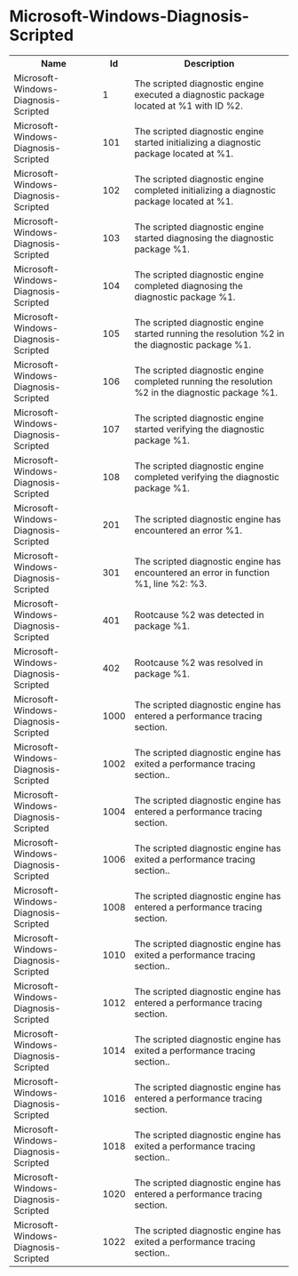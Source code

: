 # Microsoft-Windows-Diagnosis-Scripted

<table>
<colgroup><col/><col/><col/></colgroup>
<tr><th>Name</th><th>Id</th><th>Description</th></tr>
<tr><td>Microsoft-Windows-Diagnosis-Scripted</td><td>1</td><td>The scripted diagnostic engine executed a diagnostic package located at %1 with ID %2.</td></tr>
<tr><td>Microsoft-Windows-Diagnosis-Scripted</td><td>101</td><td>The scripted diagnostic engine started initializing a diagnostic package located at %1.</td></tr>
<tr><td>Microsoft-Windows-Diagnosis-Scripted</td><td>102</td><td>The scripted diagnostic engine completed initializing a diagnostic package located at %1.</td></tr>
<tr><td>Microsoft-Windows-Diagnosis-Scripted</td><td>103</td><td>The scripted diagnostic engine started diagnosing the diagnostic package %1.</td></tr>
<tr><td>Microsoft-Windows-Diagnosis-Scripted</td><td>104</td><td>The scripted diagnostic engine completed diagnosing the diagnostic package %1.</td></tr>
<tr><td>Microsoft-Windows-Diagnosis-Scripted</td><td>105</td><td>The scripted diagnostic engine started running the resolution %2 in the diagnostic package %1.</td></tr>
<tr><td>Microsoft-Windows-Diagnosis-Scripted</td><td>106</td><td>The scripted diagnostic engine completed running the resolution %2 in the diagnostic package %1.</td></tr>
<tr><td>Microsoft-Windows-Diagnosis-Scripted</td><td>107</td><td>The scripted diagnostic engine started verifying the diagnostic package %1.</td></tr>
<tr><td>Microsoft-Windows-Diagnosis-Scripted</td><td>108</td><td>The scripted diagnostic engine completed verifying the diagnostic package %1.</td></tr>
<tr><td>Microsoft-Windows-Diagnosis-Scripted</td><td>201</td><td>The scripted diagnostic engine has encountered an error %1.</td></tr>
<tr><td>Microsoft-Windows-Diagnosis-Scripted</td><td>301</td><td>The scripted diagnostic engine has encountered an error in function %1, line %2: %3.</td></tr>
<tr><td>Microsoft-Windows-Diagnosis-Scripted</td><td>401</td><td>Rootcause %2 was detected in package %1.</td></tr>
<tr><td>Microsoft-Windows-Diagnosis-Scripted</td><td>402</td><td>Rootcause %2 was resolved in package %1.</td></tr>
<tr><td>Microsoft-Windows-Diagnosis-Scripted</td><td>1000</td><td>The scripted diagnostic engine has entered a performance tracing section.</td></tr>
<tr><td>Microsoft-Windows-Diagnosis-Scripted</td><td>1002</td><td>The scripted diagnostic engine has exited a performance tracing section..</td></tr>
<tr><td>Microsoft-Windows-Diagnosis-Scripted</td><td>1004</td><td>The scripted diagnostic engine has entered a performance tracing section.</td></tr>
<tr><td>Microsoft-Windows-Diagnosis-Scripted</td><td>1006</td><td>The scripted diagnostic engine has exited a performance tracing section..</td></tr>
<tr><td>Microsoft-Windows-Diagnosis-Scripted</td><td>1008</td><td>The scripted diagnostic engine has entered a performance tracing section.</td></tr>
<tr><td>Microsoft-Windows-Diagnosis-Scripted</td><td>1010</td><td>The scripted diagnostic engine has exited a performance tracing section..</td></tr>
<tr><td>Microsoft-Windows-Diagnosis-Scripted</td><td>1012</td><td>The scripted diagnostic engine has entered a performance tracing section.</td></tr>
<tr><td>Microsoft-Windows-Diagnosis-Scripted</td><td>1014</td><td>The scripted diagnostic engine has exited a performance tracing section..</td></tr>
<tr><td>Microsoft-Windows-Diagnosis-Scripted</td><td>1016</td><td>The scripted diagnostic engine has entered a performance tracing section.</td></tr>
<tr><td>Microsoft-Windows-Diagnosis-Scripted</td><td>1018</td><td>The scripted diagnostic engine has exited a performance tracing section..</td></tr>
<tr><td>Microsoft-Windows-Diagnosis-Scripted</td><td>1020</td><td>The scripted diagnostic engine has entered a performance tracing section.</td></tr>
<tr><td>Microsoft-Windows-Diagnosis-Scripted</td><td>1022</td><td>The scripted diagnostic engine has exited a performance tracing section..</td></tr>
</table>
